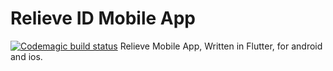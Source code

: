 # Relieve ID Mobile App
[![Codemagic build status](https://api.codemagic.io/apps/5c5fc37d87300500151053e5/5c5fc37d87300500151053e4/status_badge.svg)](https://codemagic.io/apps/5c5fc37d87300500151053e5/5c5fc37d87300500151053e4/latest_build)
Relieve Mobile App, Written in Flutter, for android and ios.
